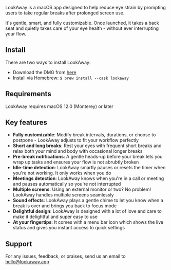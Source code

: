 LookAway is a macOS app designed to help reduce eye strain by prompting users to take regular breaks after prolonged screen use.

It's gentle, smart, and fully customizable. Once launched, it takes a back seat and quietly takes care of your eye health - without ever interrupting your flow.

## Install

There are two ways to install LookAway:
- Download the DMG from [here](https://github.com/mysticalbits/lookaway-releases/releases/latest/download/LookAway.dmg)
- Install via Homebrew: `$ brew install --cask lookaway`

## Requirements

LookAway requires macOS 12.0 (Monterey) or later

## Key features

* **Fully customizable**: Modify break intervals, durations, or choose to postpone - LookAway adjusts to fit your workflow perfectly
* **Short and long breaks**: Rest your eyes with frequent short breaks and relax both your mind and body with occasional longer breaks
* **Pre-break notifications**: A gentle heads-up before your break lets you wrap up tasks and ensures your flow is not abrubtly broken
* **Idle-time detection**: LookAway smartly pauses or resets the timer when you're not working. It only works when you do
* **Meetings detection**: LookAway knows when you're in a call or meeting and pauses automatically so you're not interrupted
* **Multiple screens**: Using an external monitor or two? No problem! LookAway handles multiple screens seamlessly
* **Sound effects**: LookAway plays a gentle chime to let you know when a break is over and brings you back to focus mode
* **Delightful design**: LookAway is designed with a lot of love and care to make it delightful and super easy to use
* **At your fingertips**: It comes with a menu bar icon which shows the live status and gives you instant access to quick settings

## Support

For any issues, feedback, or praises, send us an email to hello@lookaway.app